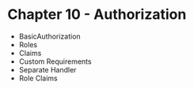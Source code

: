 # Chapter 10 - Authorization

- BasicAuthorization
- Roles
- Claims
- Custom Requirements
- Separate Handler
- Role Claims